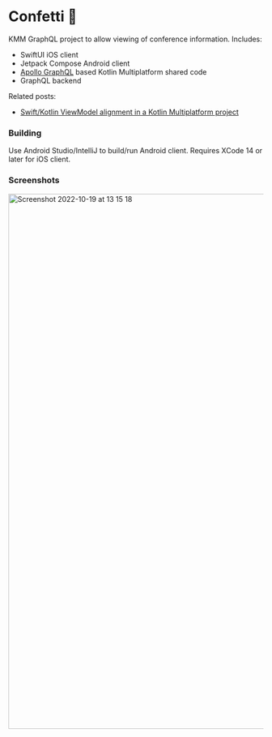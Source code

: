 # Confetti 🎊

KMM GraphQL project to allow viewing of conference information. Includes:


- SwiftUI iOS client
- Jetpack Compose Android client
- [Apollo GraphQL](https://github.com/apollographql/apollo-kotlin) based Kotlin Multiplatform shared code
- GraphQL backend


Related posts:
* [Swift/Kotlin ViewModel alignment in a Kotlin Multiplatform project](https://johnoreilly.dev/posts/swift-kotlin-viewmodel-kmm-comparison/)


### Building
Use Android Studio/IntelliJ to build/run Android client.
Requires XCode 14 or later for iOS client.

### Screenshots 

<img width="1056" alt="Screenshot 2022-10-19 at 13 15 18" src="https://user-images.githubusercontent.com/6302/196688058-4cb3a17d-4a41-4dd5-9713-873a79e823dc.png">
